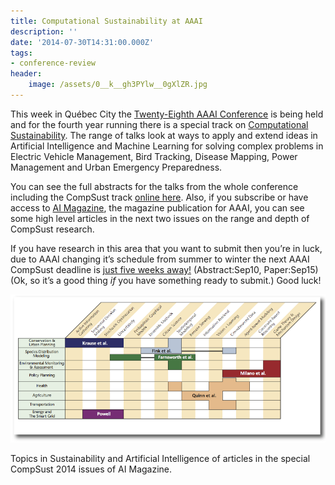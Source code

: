```yaml
---
title: Computational Sustainability at AAAI
description: ''
date: '2014-07-30T14:31:00.000Z'
tags: 
- conference-review
header:
    image: /assets/0__k__gh3PYlw__0gXlZR.jpg
---
```


This week in Québec City the [Twenty-Eighth AAAI Conference](http://www.aaai.org/Conferences/AAAI/aaai14.php) is being held and for the fourth year running there is a special track on [Computational Sustainability](http://www.computational-sustainability.org/). The range of talks look at ways to apply and extend ideas in Artificial Intelligence and Machine Learning for solving complex problems in Electric Vehicle Management, Bird Tracking, Disease Mapping, Power Management and Urban Emergency Preparedness.

You can see the full abstracts for the talks from the whole conference including the CompSust track [online here](http://easychair.org/smart-program/AAAI-14/2014-07-29.html#talk:3872). Also, if you subscribe or have access to [AI Magazine](http://www.aaai.org/Magazine/magazine.php), the magazine publication for AAAI, you can see some high level articles in the next two issues on the range and depth of CompSust research.

If you have research in this area that you want to submit then you’re in luck, due to AAAI changing it’s schedule from summer to winter the next AAAI CompSust deadline is [just five weeks away!](http://www.aaai.org/Conferences/AAAI/2015/aaai15computational.php) (Abstract:Sep10, Paper:Sep15) (Ok, so it’s a good thing _if_ you have something ready to submit.) Good luck!

![](/assets/0__b0chleK7__Pb__h2Pr.png)

Topics in Sustainability and Artificial Intelligence of articles in the special CompSust 2014 issues of AI Magazine.
